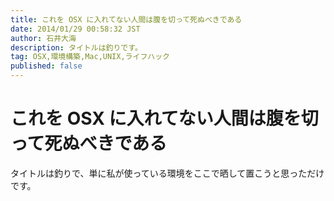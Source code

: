 ```yaml
---
title: これを OSX に入れてない人間は腹を切って死ぬべきである
date: 2014/01/29 00:58:32 JST
author: 石井大海
description: タイトルは釣りです。
tag: OSX,環境構築,Mac,UNIX,ライフハック
published: false
---
```


これを OSX に入れてない人間は腹を切って死ぬべきである
============================================
タイトルは釣りで、単に私が使っている環境をここで晒して置こうと思っただけです。

